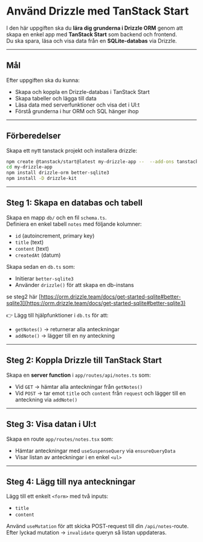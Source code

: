 # Använd Drizzle med TanStack Start

I den här uppgiften ska du **lära dig grunderna i Drizzle ORM** genom att skapa en enkel app med **TanStack Start** som backend och frontend.  
Du ska spara, läsa och visa data från en **SQLite-databas** via Drizzle.

---

## Mål

Efter uppgiften ska du kunna:

- Skapa och koppla en Drizzle-databas i TanStack Start
- Skapa tabeller och lägga till data
- Läsa data med serverfunktioner och visa det i UI:t
- Förstå grunderna i hur ORM och SQL hänger ihop

---

## Förberedelser

Skapa ett nytt tanstack projekt och installera drizzle:

```bash
npm create @tanstack/start@latest my-drizzle-app --  --add-ons tanstack-query
cd my-drizzle-app
npm install drizzle-orm better-sqlite3
npm install -D drizzle-kit
```

---

## Steg 1: Skapa en databas och tabell

Skapa en mapp `db/` och en fil `schema.ts`.  
Definiera en enkel tabell `notes` med följande kolumner:

- `id` (autoincrement, primary key)
- `title` (text)
- `content` (text)
- `createdAt` (datum)

Skapa sedan en `db.ts` som:

- Initierar `better-sqlite3`
- Använder `drizzle()` för att skapa en db-instans

se steg2 här [https://orm.drizzle.team/docs/get-started-sqlite#better-sqlite3](https://orm.drizzle.team/docs/get-started-sqlite#better-sqlite3)

👉 Lägg till hjälpfunktioner i `db.ts` för att:

- `getNotes()` → returnerar alla anteckningar
- `addNote()` → lägger till en ny anteckning

---

## Steg 2: Koppla Drizzle till TanStack Start

Skapa en **server function** i `app/routes/api/notes.ts` som:

- Vid `GET` → hämtar alla anteckningar från `getNotes()`
- Vid `POST` → tar emot `title` och `content` från `request` och lägger till en anteckning via `addNote()`

---

## Steg 3: Visa datan i UI:t

Skapa en route `app/routes/notes.tsx` som:

- Hämtar anteckningar med `useSuspenseQuery` via `ensureQueryData`
- Visar listan av anteckningar i en enkel `<ul>`

---

## Steg 4: Lägg till nya anteckningar

Lägg till ett enkelt `<form>` med två inputs:

- `title`
- `content`

Använd `useMutation` för att skicka POST-request till din `/api/notes`-route.  
Efter lyckad mutation → `invalidate` queryn så listan uppdateras.
